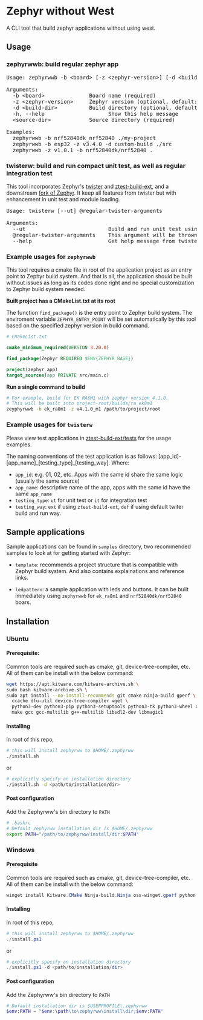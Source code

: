 # Zephyr without West

A CLI tool that build zephyr applications without using west.

## Usage
### zephyrwwb: build regular zephyr app
<pre>
Usage: zephyrwwb -b &lt;board&gt; [-z &lt;zephyr-version&gt;] [-d &lt;build-dir&gt;] &lt;source-dir&gt;

Arguments:
  -b &lt;board&gt;              Board name (required)
  -z &lt;zephyr-version&gt;     Zephyr version (optional, default: latest)
  -d &lt;build-dir&gt;          Build directory (optional, default: builds/&lt;board&gt;)
  -h, --help                    Show this help message
  &lt;source-dir&gt;            Source directory (required)

Examples:
  zephyrwwb -b nrf52840dk_nrf52840 ./my-project
  zephyrwwb -b esp32 -z v3.4.0 -d custom-build ./src
  zephyrwwb -z v1.0.1 -b nrf52840dk/nrf52840 .
</pre>

### twisterw: build and run compact unit test, as well as regular integration test
This tool incorporates Zephyr's [twister](https://github.com/htringuyen/zephyr/tree/main/scripts/pylib/twister) and [ztest-build-ext](https://github.com/htringuyen/ztest-build-ext), and a downstream [fork of Zephyr](https://github.com/htringuyen/zephyr). It keep all features from twister but with enhancement in unit test and module loading.
<pre>
Usage: twisterw [--ut] @regular-twister-arguments

Arguments:
  --ut                          Build and run unit test using ztest-build-ext, this help reduce build time and ease dependency inclusions
  @regular-twister-arguments    This argument will be thrown back to twister, so it is the same as when you use twister
  --help                        Get help message from twister, use as reference to construct @regular-twister-arguments
</pre>


### Example usages for `zephyrwwb`
This tool requires a cmake file in root of the application project as an entry point to Zephyr build system. And that is all, the application should be built without issues as long as its codes done right and no special customization to Zephyr build system needed.

__Built project has a CMakeList.txt at its root__

The function `find_package()` is the entry point to Zephyr build system. The enviroment variable `ZEPHYR_ENTRY_POINT` will be set automatically by this tool based on the specified zephyr version in build command.

```cmake
# CMakeList.txt

cmake_minimum_required(VERSION 3.20.0)

find_package(Zephyr REQUIRED $ENV{ZEPHYR_BASE})

project(zephyr_app)
target_sources(app PRIVATE src/main.c)
```

__Run a single command to build__

```bash
# For example, build for EK RA8M1 with zephyr version 4.1.0.
# This will be built into project-root/builds/ra_ek8m1
zeyphyrwwb -b ek_ra8m1 -z v4.1.0_m1 /path/to/project/root
```

### Example usages for `twisterw`
Please view test applications in [ztest-build-ext/tests](https://github.com/htringuyen/ztest-build-ext/tree/main/tests) for the usage examples. 

The naming conventions of the test application is as follows: [app_id]-[app_name]\_[testing_type]\_[testing_way]. Where:
- `app_id`: e.g. 01, 02, etc. Apps with the same id share the same logic (usually the same source)
- `app_name`: descriptive name of the app, apps with the same id have the same `app_name`
- `testing_type`: `ut` for unit test or `it` for integration test
- `testing_way`: `ext` if using `ztest-build-ext`, `def` if using default twiter build and run way.

## Sample applications
Sample applications can be found in `samples` directory, two recommended samples to look at for getting started with Zephyr:

- `template`: recommends a project structure that is compatible with Zephyr build system. And also contains explainations and reference links.

- `ledpattern`: a sample application with leds and buttons. It can be built immediately using `zephyrwwb` for `ek_ra8m1` and `nrf52840dk/nrf52840` boars.

## Installation

### Ubuntu

#### Prerequisite:

Common tools are required such as cmake, git, device-tree-compiler, etc. All of them can be install with the below command:

```bash
wget https://apt.kitware.com/kitware-archive.sh \
sudo bash kitware-archive.sh \
sudo apt install --no-install-recommends git cmake ninja-build gperf \
  ccache dfu-util device-tree-compiler wget \
  python3-dev python3-pip python3-setuptools python3-tk python3-wheel xz-utils file \
  make gcc gcc-multilib g++-multilib libsdl2-dev libmagic1
```

#### Installing

In root of this repo,

```bash
# this will install zephyrww to $HOME/.zephyrww
./install.sh
```

or

```bash
# explicitly specify an installation directory
./install.sh -d <path/to/installation/dir>
```

#### Post configuration

Add the Zephyrww's bin directory to `PATH`

```bash
# .bashrc
# Default zephyrww installation dir is $HOME/.zephyrww 
export PATH="/path/to/zephyrww/install/dir:$PATH"
```

### Windows

#### Prerequisite

Common tools are required such as cmake, git, device-tree-compiler, etc. All of them can be install with the below command:

```powershell
winget install Kitware.CMake Ninja-build.Ninja oss-winget.gperf python Git.Git oss-winget.dtc wget 7zip.7zip
```
#### Installing

In root of this repo,

```powershell
# this will install zephyrww to $HOME/.zephyrww
./install.ps1
```

or

```powershell
# explicitly specify an installation directory
./install.ps1 -d <path/to/installation/dir>
```

#### Post configuration

Add the Zephyrww's bin directory to `PATH`

```powershell
# Default installation dir is $USERPROFILE\.zephyrww
$env:PATH = "$env:\path\to\zephyrww\install\dir;$env:PATH"
```
